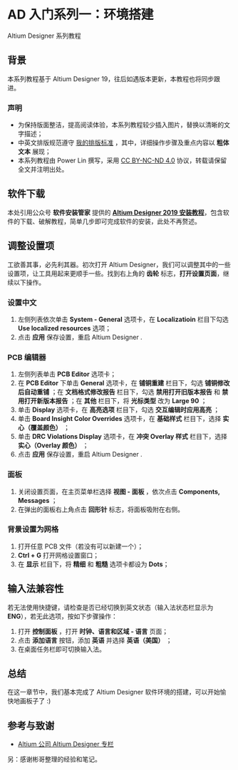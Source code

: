 # AD 入门系列一：环境搭建

Altium Designer 系列教程

## 背景

本系列教程基于 Altium Designer 19，往后如遇版本更新，本教程也将同步跟进。

### 声明

* 为保持版面整洁，提高阅读体验，本系列教程较少插入图片，替换以清晰的文字描述；
* 中英文排版规范遵守 [我的排版标准](https://wiki-power.com/literary/words/wo-de-pai-ban-biao-zhun) ，其中，详细操作步骤及重点内容以 **粗体文本** 展现；
* 本系列教程由 Power Lin 撰写，采用 [CC BY-NC-ND 4.0](https://creativecommons.org/licenses/by-nc-nd/4.0/) 协议，转载请保留全文并注明出处。

## 软件下载

本处引用公众号 **软件安装管家** 提供的 [**Altium Designer 2019 安装教程**](https://mp.weixin.qq.com/s?__biz=MzIwMjE1MjMyMw==&mid=2650202563&idx=8&sn=00f54cc41f8232db01982a22e3b729a2&chksm=8ee1412fb996c839543c2d9d25e4597b98ae1f810d3b45d5b01bba4c037daf65281e90bc030e&scene=21#wechat_redirect)，包含软件的下载、破解教程，简单几步即可完成软件的安装，此处不再赘述。

## 调整设置项

工欲善其事，必先利其器。初次打开 Altium Designer，我们可以调整其中的一些设置项，让工具用起来更顺手一些。找到右上角的 **齿轮** 标志，**打开设置页面**，继续以下操作。

### 设置中文

1. 左侧列表依次单击 **System - General** 选项卡，在 **Localizatioin** 栏目下勾选 **Use localized resources** 选项；
2. 点击 **应用** 保存设置，重启 Altium Designer .

### PCB 编辑器

1. 左侧列表单击 **PCB Editor** 选项卡；
2. 在 **PCB Editor**  下单击 **General** 选项卡，在 **铺铜重建** 栏目下，勾选 **铺铜修改后自动重铺** ；在 **文档格式修改报告** 栏目下，勾选 **禁用打开旧版本报告** 和 **禁用打开新版本报告** ；在 **其他** 栏目下，将 **光标类型** 改为 **Large 90** ；
3. 单击 **Display** 选项卡，在 **高亮选项** 栏目下，勾选 **交互编辑时应用高亮** ；
4. 单击 **Board Insight Color Overrides** 选项卡，在 **基础样式** 栏目下，选择 **实心（覆盖颜色）** ；
5. 单击 **DRC Violations Display** 选项卡，在 **冲突 Overlay 样式** 栏目下，选择 **实心（Overlay 颜色）** ；
6. 点击 **应用** 保存设置，重启 Altium Designer .

### 面板

1. 关闭设置页面，在主页菜单栏选择 **视图 - 面板** ，依次点击 **Components, Messages** ；
2. 在弹出的面板右上角点击 **回形针** 标志，将面板吸附在右侧。

### 背景设置为网格

1. 打开任意 PCB 文件（若没有可以新建一个）；
2. **Ctrl + G** 打开网格设置窗口；
3. 在 **显示** 栏目下，将 **精细** 和 **粗糙** 选项卡都设为 **Dots**；

## 输入法兼容性

若无法使用快捷键，请检查是否已经切换到英文状态（输入法状态栏显示为 **ENG**），若无此选项，按如下步骤操作： 

1. 打开 **控制面板** ，打开 **时钟、语言和区域 - 语言** 页面； 
2. 点击 **添加语言** 按钮，添加 **英语** 并选择 **英语（美国）** ； 
3. 在桌面任务栏即可切换输入法。

## 总结

在这一章节中，我们基本完成了 Altium Designer 软件环境的搭建，可以开始愉快地画板子了 :\)

## 参考与致谢

* [Altium 公司 Altium Designer 专栏](https://seujxh.wordpress.com/2018/09/30/altium%e5%85%ac%e5%8f%b8altium-designer%e4%b8%93%e6%a0%8f/)

另：感谢彬哥整理的经验和笔记。
